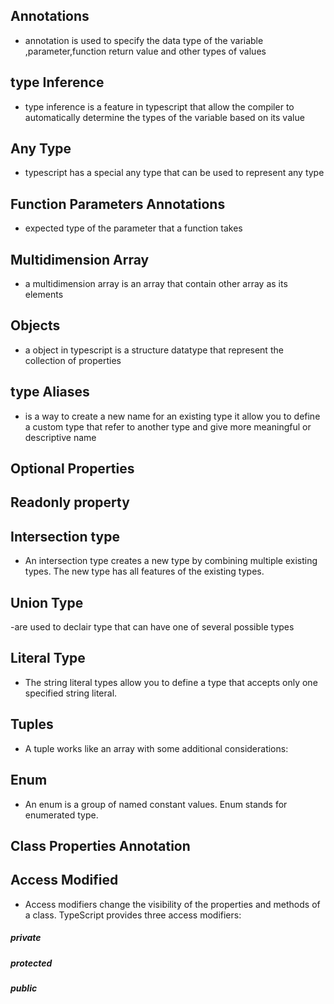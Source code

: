 ## Annotations

- annotation is used to specify the data type of the variable ,parameter,function return value and other types of values

## type Inference

- type inference is a feature in typescript that allow the compiler to automatically determine the types of the variable based on its value

## Any Type

- typescript has a special any type that can be used to represent any type

## Function Parameters Annotations

- expected type of the parameter that a function takes

## Multidimension Array

- a multidimension array is an array that contain other array as its elements

## Objects

- a object in typescript is a structure datatype that represent the collection of properties

## type Aliases

- is a way to create a new name for an existing type it allow you to define a custom type that refer to another type and give more
  meaningful or descriptive name

## Optional Properties

## Readonly property

## Intersection type

- An intersection type creates a new type by combining multiple existing types. The new type has all features of the existing types.

## Union Type

-are used to declair type that can have one of several possible types

## Literal Type

- The string literal types allow you to define a type that accepts only one specified string literal.

## Tuples

- A tuple works like an array with some additional considerations:

## Enum

- An enum is a group of named constant values. Enum stands for enumerated type.

## Class Properties Annotation

## Access Modified

- Access modifiers change the visibility of the properties and methods of a class. TypeScript provides three access modifiers:
##### private
##### protected
##### public

